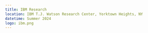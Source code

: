 ```yaml
---
title: IBM Research
location: IBM T.J. Watson Research Center, Yorktown Heights, NY
datetime: Summer 2024
logo: ibm.png
---
```

